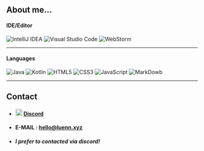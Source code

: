 ## About me...

#### IDE/Editor

![IntelliJ IDEA](https://img.shields.io/badge/IntelliJ_IDEA-ffffff?style=for-the-badge&logo=intellijidea&labelColor=black)
![Visual Studio Code](https://img.shields.io/badge/Visual%20Studio%20Code-0078d7?style=for-the-badge)
![WebStorm](https://img.shields.io/badge/WebStorm-000000?style=for-the-badge&logo=webstorm&labelColor=black&color=white)

---

#### Languages

![Java](https://img.shields.io/badge/JAVA-f89820?style=for-the-badge)
![Kotlin](https://img.shields.io/badge/Kotlin-7F52FF?style=for-the-badge&logo=kotlin&labelColor=black)
![HTML5](https://img.shields.io/badge/HTML5-E34F26?style=for-the-badge&logo=html5&labelColor=black&color=%23E34F26)
![CSS3](https://img.shields.io/badge/CSS3-1572B6?style=for-the-badge&logo=css3&labelColor=black)
![JavaScript](https://img.shields.io/badge/JavaScript-F7DF1E?style=for-the-badge&logo=javascript&labelColor=black)
![MarkDowb](https://img.shields.io/badge/MarkDown-000000?style=for-the-badge&logo=markdown&labelColor=black&color=white)

---

## Contact

* #### <img src="https://discord.com/assets/847541504914fd33810e70a0ea73177e.ico" width="18px" height="18px"/>  [Discord](https://discord.com/users/772265353975300106)

* #### E-MAIL : hello@luenn.xyz
* ##### I prefer to contacted via discord!
